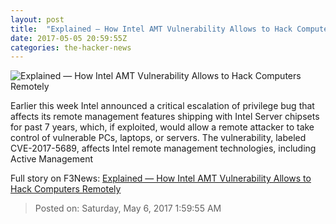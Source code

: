 ```yaml
---
layout: post
title:  "Explained — How Intel AMT Vulnerability Allows to Hack Computers Remotely"
date: 2017-05-05 20:59:55Z
categories: the-hacker-news
---
```


![Explained — How Intel AMT Vulnerability Allows to Hack Computers Remotely](https://4.bp.blogspot.com/-gY2GKssCaPk/WQzKMEdAeLI/AAAAAAAAsfQ/cuUYksBfI8sBI2PBUpeqmenB8SiDG8GgACLcB/s1600/intel-amt-vulnerability-hacking-exploit.png)

Earlier this week Intel announced a critical escalation of privilege bug that affects its remote management features shipping with Intel Server chipsets for past 7 years, which, if exploited, would allow a remote attacker to take control of vulnerable PCs, laptops, or servers. The vulnerability, labeled CVE-2017-5689, affects Intel remote management technologies, including Active Management


Full story on F3News: [Explained — How Intel AMT Vulnerability Allows to Hack Computers Remotely](http://www.f3nws.com/n/keAe2F)

> Posted on: Saturday, May 6, 2017 1:59:55 AM
